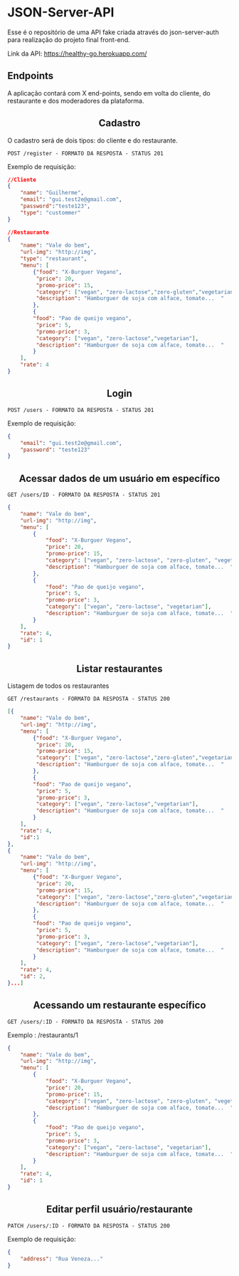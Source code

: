 # JSON-Server-API

Esse é o repositório de uma API fake criada através do json-server-auth para
realização do projeto final front-end. <br/>

Link da API: https://healthy-go.herokuapp.com/

## Endpoints

A aplicação contará com X end-points, sendo em volta do cliente, do restaurante
e dos moderadores da plataforma.

 <h2 align ='center'> Cadastro </h2>

O cadastro será de dois tipos: do cliente e do restaurante.

`POST /register - FORMATO DA RESPOSTA - STATUS 201`

Exemplo de requisição:

```json
//Cliente
{
	"name": "Guilherme",
	"email": "gui.test2e@gmail.com",
	"password":"teste123",
	"type": "custommer"
}

//Restaurante
{
	"name": "Vale do bem",
    "url-img": "http://img",
    "type": "restaurant",
	"menu": [
		{"food": "X-Burguer Vegano",
		 "price": 20,
		 "promo-price": 15,
		 "category": ["vegan", "zero-lactose","zero-gluten","vegetarian"],
         "description": "Hamburguer de soja com alface, tomate...  "
		},
		{
		"food": "Pao de queijo vegano",
		 "price": 5,
		 "promo-price": 3,
		 "category": ["vegan", "zero-lactose","vegetarian"],
         "description": "Hamburguer de soja com alface, tomate...  "
		}
	],
	"rate": 4
}
```

 <h2 align ='center'> Login </h2>

`POST /users - FORMATO DA RESPOSTA - STATUS 201`

Exemplo de requisição:

```json
{
	"email": "gui.test2e@gmail.com",
	"password": "teste123"
}
```

 <h2 align ='center'> Acessar dados de um usuário em específico </h2>

`GET /users/ID - FORMATO DA RESPOSTA - STATUS 201`

```json
{
	"name": "Vale do bem",
	"url-img": "http://img",
	"menu": [
		{
			"food": "X-Burguer Vegano",
			"price": 20,
			"promo-price": 15,
			"category": ["vegan", "zero-lactose", "zero-gluten", "vegetarian"],
			"description": "Hamburguer de soja com alface, tomate...  "
		},
		{
			"food": "Pao de queijo vegano",
			"price": 5,
			"promo-price": 3,
			"category": ["vegan", "zero-lactose", "vegetarian"],
			"description": "Hamburguer de soja com alface, tomate...  "
		}
	],
	"rate": 4,
	"id": 1
}
```
 <h2 align ='center'> Listar restaurantes </h2>

Listagem de todos os restaurantes

`GET /restaurants - FORMATO DA RESPOSTA - STATUS 200`

```json
[{
	"name": "Vale do bem",
    "url-img": "http://img",
	"menu": [
		{"food": "X-Burguer Vegano",
		 "price": 20,
		 "promo-price": 15,
		 "category": ["vegan", "zero-lactose","zero-gluten","vegetarian"],
         "description": "Hamburguer de soja com alface, tomate...  "
		},
		{
		"food": "Pao de queijo vegano",
		 "price": 5,
		 "promo-price": 3,
		 "category": ["vegan", "zero-lactose","vegetarian"],
         "description": "Hamburguer de soja com alface, tomate...  "
		}
	],
	"rate": 4,
    "id":1
},
{
	"name": "Vale do bem",
    "url-img": "http://img",
	"menu": [
		{"food": "X-Burguer Vegano",
		 "price": 20,
		 "promo-price": 15,
		 "category": ["vegan", "zero-lactose","zero-gluten","vegetarian"],
         "description": "Hamburguer de soja com alface, tomate...  "
		},
		{
		"food": "Pao de queijo vegano",
		 "price": 5,
		 "promo-price": 3,
		 "category": ["vegan", "zero-lactose","vegetarian"],
         "description": "Hamburguer de soja com alface, tomate...  "
		}
	],
	"rate": 4,
    "id": 2,
}...]
````

 <h2 align ='center'> Acessando um restaurante específico </h2>

`GET /users/:ID - FORMATO DA RESPOSTA - STATUS 200`

Exemplo : /restaurants/1

```json
{
	"name": "Vale do bem",
	"url-img": "http://img",
	"menu": [
		{
			"food": "X-Burguer Vegano",
			"price": 20,
			"promo-price": 15,
			"category": ["vegan", "zero-lactose", "zero-gluten", "vegetarian"],
			"description": "Hamburguer de soja com alface, tomate...  "
		},
		{
			"food": "Pao de queijo vegano",
			"price": 5,
			"promo-price": 3,
			"category": ["vegan", "zero-lactose", "vegetarian"],
			"description": "Hamburguer de soja com alface, tomate...  "
		}
	],
	"rate": 4,
	"id": 1
}
```

 <h2 align ='center'> Editar perfil usuário/restaurante </h2>

`PATCH /users/:ID - FORMATO DA RESPOSTA - STATUS 200`

Exemplo de requisição:

```json
{
	"address": "Rua Veneza..."
}
```
